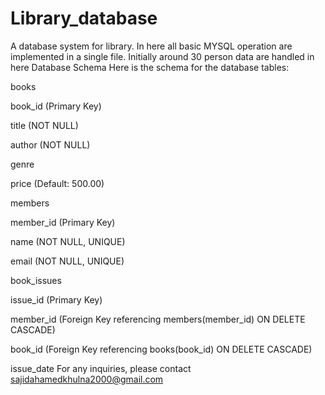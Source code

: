 # Library_database
A database system for library. In here all basic MYSQL operation are implemented in a single file. Initially around 30 person data are handled in here 
Database Schema
Here is the schema for the database tables:

books

book_id (Primary Key)

title (NOT NULL)

author (NOT NULL)

genre

price (Default: 500.00)

members

member_id (Primary Key)

name (NOT NULL, UNIQUE)

email (NOT NULL, UNIQUE)

book_issues

issue_id (Primary Key)

member_id (Foreign Key referencing members(member_id) ON DELETE CASCADE)

book_id (Foreign Key referencing books(book_id) ON DELETE CASCADE)

issue_date
For any inquiries, please contact sajidahamedkhulna2000@gmail.com

